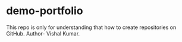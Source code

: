 # demo-portfolio
This repo is only for understanding that how to create repositories on GitHub.
Author- Vishal Kumar.
